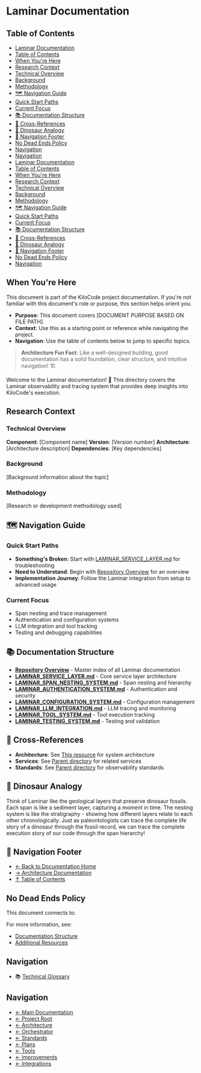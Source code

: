 # Laminar Documentation

## Table of Contents

* [Laminar Documentation](#laminar-documentation)
* [Table of Contents](#table-of-contents)
* [When You're Here](#when-youre-here)
* [Research Context](#research-context)
* [Technical Overview](#technical-overview)
* [Background](#background)
* [Methodology](#methodology)
* [🗺️ Navigation Guide](#️-navigation-guide)
* [Quick Start Paths](#quick-start-paths)
* [Current Focus](#current-focus)
* [📚 Documentation Structure](#-documentation-structure)
* [🔗 Cross-References](#-cross-references)
* [🦕 Dinosaur Analogy](#-dinosaur-analogy)
* [🧭 Navigation Footer](#-navigation-footer)
* [No Dead Ends Policy](#no-dead-ends-policy)
* [Navigation](#navigation)
* [Navigation](#navigation)
* [Laminar Documentation](#laminar-documentation)
* [Table of Contents](#table-of-contents)
* [When You're Here](#when-youre-here)
* [Research Context](#research-context)
* [Technical Overview](#technical-overview)
* [Background](#background)
* [Methodology](#methodology)
* [🗺️ Navigation Guide](#️-navigation-guide)
* [Quick Start Paths](#quick-start-paths)
* [Current Focus](#current-focus)
* [📚 Documentation Structure](#-documentation-structure)
* [🔗 Cross-References](#-cross-references)
* [🦕 Dinosaur Analogy](#-dinosaur-analogy)
* [🧭 Navigation Footer](#-navigation-footer)
* [No Dead Ends Policy](#no-dead-ends-policy)
* [Navigation](#navigation)

## When You're Here

This document is part of the KiloCode project documentation. If you're not familiar with this
document's role or purpose, this section helps orient you.

* **Purpose**: This document covers \[DOCUMENT PURPOSE BASED ON FILE PATH].
* **Context**: Use this as a starting point or reference while navigating the project.
* **Navigation**: Use the table of contents below to jump to specific topics.

> **Architecture Fun Fact**: Like a well-designed building, good documentation has a solid
> foundation, clear structure, and intuitive navigation! 🏗️

Welcome to the Laminar documentation! 🌊 This directory covers the Laminar observability and tracing
system that provides deep insights into KiloCode's execution.

## Research Context

### Technical Overview

**Component**: \[Component name]
**Version**: \[Version number]
**Architecture**: \[Architecture description]
**Dependencies**: \[Key dependencies]

### Background

\[Background information about the topic]

### Methodology

\[Research or development methodology used]

## 🗺️ Navigation Guide

### Quick Start Paths

* **Something's Broken**: Start with [LAMINAR\_SERVICE\_LAYER.md](LAMINAR_SERVICE_LAYER.md) for
  troubleshooting
* **Need to Understand**: Begin with [Repository Overview](README.md) for an overview
* **Implementation Journey**: Follow the Laminar integration from setup to advanced usage

### Current Focus

* Span nesting and trace management
* Authentication and configuration systems
* LLM integration and tool tracking
* Testing and debugging capabilities

## 📚 Documentation Structure

* **[Repository Overview](README.md)** - Master index of all Laminar documentation
* **[LAMINAR\_SERVICE\_LAYER.md](LAMINAR_SERVICE_LAYER.md)** - Core service layer architecture
* **[LAMINAR\_SPAN\_NESTING\_SYSTEM.md](LAMINAR_SPAN_NESTING_SYSTEM.md)** - Span nesting and
  hierarchy
* **[LAMINAR\_AUTHENTICATION\_SYSTEM.md](LAMINAR_AUTHENTICATION_SYSTEM.md)** - Authentication and
  security
* **[LAMINAR\_CONFIGURATION\_SYSTEM.md](LAMINAR_CONFIGURATION_SYSTEM.md)** - Configuration
  management
* **[LAMINAR\_LLM\_INTEGRATION.md](LAMINAR_LLM_INTEGRATION.md)** - LLM tracing and monitoring
* **[LAMINAR\_TOOL\_SYSTEM.md](LAMINAR_TOOL_SYSTEM.md)** - Tool execution tracking
* **[LAMINAR\_TESTING\_SYSTEM.md](LAMINAR_TESTING_SYSTEM.md)** - Testing and validation

## 🔗 Cross-References

* **Architecture**: See [This resource](../architecture/) for system architecture
* **Services**: See [Parent directory](../services/) for related services
* **Standards**: See [Parent directory](../standards/) for observability standards

## 🦕 Dinosaur Analogy

Think of Laminar like the geological layers that preserve dinosaur fossils. Each span is like a
sediment layer, capturing a moment in time. The nesting system is like the stratigraphy - showing
how different layers relate to each other chronologically. Just as paleontologists can trace the
complete life story of a dinosaur through the fossil record, we can trace the complete execution
story of our code through the span hierarchy!

## 🧭 Navigation Footer

* [← Back to Documentation Home](../README.md)
* [→ Architecture Documentation](../README.md)
* [↑ Table of Contents](../README.md)

## No Dead Ends Policy

This document connects to:

For more information, see:

* [Documentation Structure](../README.md)
* [Additional Resources](../tools/README.md)

## Navigation

* 📚 [Technical Glossary](../GLOSSARY.md)

## Navigation

* [← Main Documentation](README.md)
* [← Project Root](README.md)
* [← Architecture](../README.md)
* [← Orchestrator](../orchestrator/README.md)
* [← Standards](standards/README.md)
* [← Plans](plans/README.md)
* [← Tools](tools/README.md)
* [← Improvements](improvements/README.md)
* [← Integrations](integrations/README.md)

